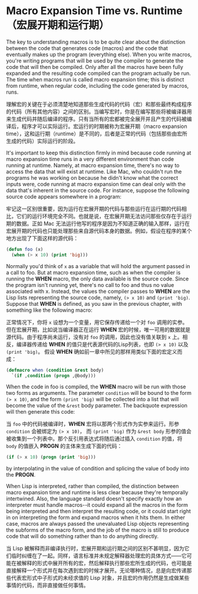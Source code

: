 # Macro Expansion Time vs. Runtime（宏展开期和运行期）

The key to understanding macros is to be quite clear about the
distinction between the code that generates code (macros) and the code
that eventually makes up the program (everything else). When you write
macros, you're writing programs that will be used by the compiler to
generate the code that will then be compiled. Only after all the
macros have been fully expanded and the resulting code compiled can
the program actually be run. The time when macros run is called macro
expansion time; this is distinct from runtime, when regular code,
including the code generated by macros, runs.

理解宏的关键在于必须清楚地知道那些生成代码的代码（宏）和那些最终构成程序的代码（所有其他内容）之间的区别。当编写宏时，你是在编写那些将被编译器用来生成代码并随后编译的程序。只有当所有的宏都被完全展开并且产生的代码被编译后，程序才可以实际运行。宏运行的时期被称为宏展开期（macro
expansion time），这和运行期（runtime）是不同的，后者是正常的代码（包括那些由宏所生成的代码）实际运行的阶段。

It's important to keep this distinction firmly in mind because code
running at macro expansion time runs in a very different environment
than code running at runtime. Namely, at macro expansion time, there's
no way to access the data that will exist at runtime. Like Mac, who
couldn't run the programs he was working on because he didn't know
what the correct inputs were, code running at macro expansion time can
deal only with the data that's inherent in the source code. For
instance, suppose the following source code appears somewhere in a
program:

牢记这一区别很重要，因为运行在宏展开期的代码与那些运行在运行期的代码相比，它们的运行环境完全不同。也就是说，在宏展开期无法访问那些仅存在于运行期的数据。正如
Mac 无法运行他写的程序是因为不知道正确的输入那样，运行在宏展开期的代码也只能处理那些来自源代码本身的数据。例如，假设在程序的某个地方出现了下面这样的源代码：

```lisp
(defun foo (x)
  (when (> x 10) (print 'big)))
```

Normally you'd think of `x` as a variable that will hold the argument
passed in a call to foo. But at macro expansion time, such as when the
compiler is running the **WHEN** macro, the only data available is the
source code. Since the program isn't running yet, there's no call to
foo and thus no value associated with x. Instead, the values the
compiler passes to **WHEN** are the Lisp lists representing the source
code, namely, `(> x 10)` and `(print 'big)`. Suppose that **WHEN** is defined,
as you saw in the previous chapter, with something like the following
macro:

正常情况下，你将 `x` 设想为一个变量，用它保存传递给一个对 `foo`
调用的实参。但在宏展开期，比如说当编译器正在运行 **WHEN**
宏的时候，唯一可用的数据就是源代码。由于程序尚未运行，没有对 `foo`
的调用，因此也没有值关联到 `x` 上。相反，编译器传递给 **WHEN**
的值只是代表源代码的Lisp列表，也即 `(> x 10)` 以及 `(print 'big)`。
假设 **WHEN** 确如前一章中所见的那样用类似下面的宏定义而成：

```lisp
(defmacro when (condition &rest body)
  `(if ,condition (progn ,@body)))
```

When the code in foo is compiled, the **WHEN** macro will be run with
those two forms as arguments. The parameter `condition` will be bound to
the form `(> x 10)`, and the form `(print 'big)` will be collected into a
list that will become the value of the `&rest` body parameter. The
backquote expression will then generate this code:

当 `foo` 中的代码被编译时，**WHEN**
宏将以那两个形式作为实参来运行。形参 `condition` 会被绑定为 `(> x 10)`，
而 `(print 'big)` 作为 `&rest body` 形参的值会被收集到一个列表中。那个反引用表达式将随后通过插入
`condition` 的值，将 `body` 的值嵌入 **PROGN**
的主体来生成下面的代码：

```lisp
(if (> x 10) (progn (print 'big)))
```

by interpolating in the value of condition and splicing the value of
body into the **PROGN**.

When Lisp is interpreted, rather than compiled, the distinction
between macro expansion time and runtime is less clear because they're
temporally intertwined. Also, the language standard doesn't specify
exactly how an interpreter must handle macros--it could expand all the
macros in the form being interpreted and then interpret the resulting
code, or it could start right in on interpreting the form and expand
macros when it hits them. In either case, macros are always passed the
unevaluated Lisp objects representing the subforms of the macro form,
and the job of the macro is still to produce code that will do
something rather than to do anything directly.

当 Lisp
被解释而非编译执行时，宏展开期和运行期之间的区别不甚明显，因为它们临时纠缠在了一起。同样，语言标准并未规定解释器处理宏的具体方式——它可能在被解释的形式中展开所有的宏，然后解释执行那些宏所生成的代码，也可能是直接解释一个形式并在每次遇到宏的时候才展开。无论哪种情况，总是向宏传递那些代表宏形式中子形式的未经求值的
Lisp 对象，并且宏的作用仍然是生成做某些事情的代码，而非直接做任何事情。
